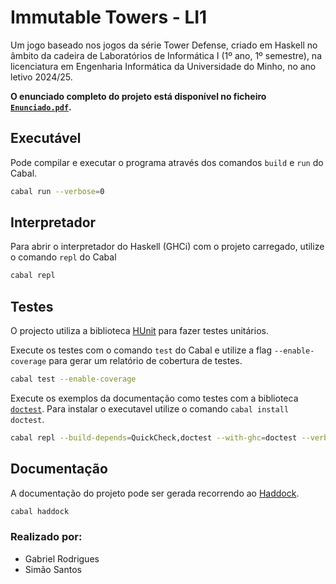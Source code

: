 # Immutable Towers - LI1

Um jogo baseado nos jogos da série Tower Defense, criado em Haskell no âmbito da cadeira de Laboratórios de Informática I (1º ano, 1º semestre), na licenciatura em Engenharia Informática da Universidade do Minho, no ano letivo 2024/25.

**O enunciado completo do projeto está disponível no ficheiro [`Enunciado.pdf`](Enunciado.pdf).**

## Executável

Pode compilar e executar o programa através dos comandos `build` e `run` do Cabal.

```bash
cabal run --verbose=0
```

## Interpretador

Para abrir o interpretador do Haskell (GHCi) com o projeto carregado, utilize o comando `repl` do Cabal

```bash
cabal repl
```

## Testes

O projecto utiliza a biblioteca [HUnit](https://hackage.haskell.org/package/HUnit) para fazer testes unitários.

Execute os testes com o comando `test` do Cabal e utilize a flag `--enable-coverage` para gerar um relatório de cobertura de testes.

```bash
cabal test --enable-coverage
```

Execute os exemplos da documentação como testes com a biblioteca
[`doctest`](https://hackage.haskell.org/package/doctest). Para instalar o
executavel utilize o comando `cabal install doctest`.

```bash
cabal repl --build-depends=QuickCheck,doctest --with-ghc=doctest --verbose=0
```

## Documentação

A documentação do projeto pode ser gerada recorrendo ao [Haddock](https://haskell-haddock.readthedocs.io/).

```bash
cabal haddock
```

### Realizado por:
- Gabriel Rodrigues
- Simão Santos
